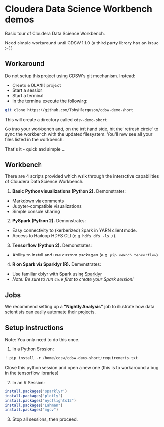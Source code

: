 # Cloudera Data Science Workbench demos
Basic tour of Cloudera Data Science Workbench.

Need simple workaround until CDSW 1.1.0 (a third party library has an issue :-( ) 

## Workaround
Do not setup this project using CDSW's git mechanism. Instead: 
+ Create a BLANK project
+ Start a session
+ Start a terminal
+ In the terminal execute the following:
```sh
git clone https://github.com/TobyHFerguson/cdsw-demo-short
```
This will create a directory called `cdsw-demo-short`

Go into your workbench and, on the left hand side, hit the 'refresh circle' to sync the workbench with the updated filesystem. You'll now see all your files listed in the workbench.

That's it - quick and simple ...

## Workbench
There are 4 scripts provided which walk through the interactive capabilities of Cloudera Data Science Workbench.

1. **Basic Python visualizations (Python 2).** Demonstrates:
  - Markdown via comments
  - Jupyter-compatible visualizations
  - Simple console sharing
2. **PySpark (Python 2).** Demonstrates:
  - Easy connectivity to (kerberized) Spark in YARN client mode.
  - Access to Hadoop HDFS CLI (e.g. `hdfs dfs -ls /`).
3. **Tensorflow (Python 2).** Demonstrates:
  - Ability to install and use custom packages (e.g. `pip search tensorflow`)
4. **R on Spark via Sparklyr (R).** Demonstrates:
  - Use familiar dplyr with Spark using [Sparklyr](http://spark.rstudio.com)
  - *Note: Be sure to run `4a.R` first to create your Spark session!*

## Jobs
We recommend setting up a **"Nightly Analysis"** job to illustrate how data scientists can easily automate their projects.


## Setup instructions
Note: You only need to do this once.

1. In a Python Session:
```Python
! pip install -r /home/cdsw/cdsw-demo-short/requirements.txt
```
Close this python session and open a new one (this is to workaround a bug in
the tensorflow libraries)

2. In an R Session:
```R
install.packages('sparklyr')
install.packages('plotly')
install.packages("nycflights13")
install.packages("Lahman")
install.packages("mgcv")
```

3. Stop all sessions, then proceed.

